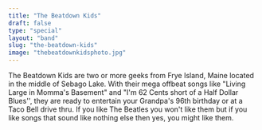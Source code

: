 ```yaml
---
title: "The Beatdown Kids"
draft: false
type: "special"
layout: "band"
slug: "the-beatdown-kids"
image: "thebeatdownkidsphoto.jpg"
---
```


The Beatdown Kids are two or more geeks from Frye Island, Maine located in the middle of Sebago Lake. With their mega offbeat songs like "Living Large in Momma's Basement" and "I'm 62 Cents short of a Half Dollar Blues'', they are ready to entertain your Grandpa's 96th birthday or at a Taco Bell drive thru. If you like The Beatles you won't like them but if you like songs that sound like nothing else then yes, you might like them. 